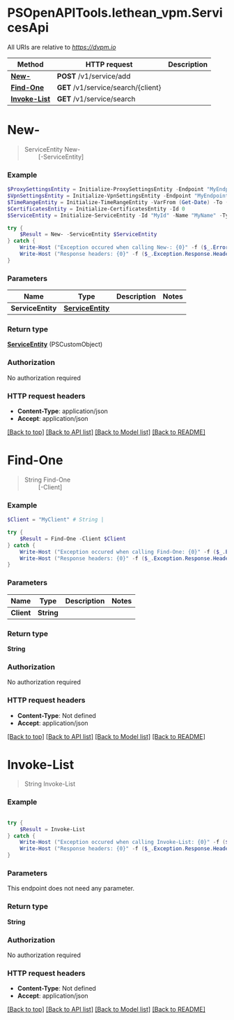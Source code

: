 # PSOpenAPITools.lethean_vpm.ServicesApi

All URIs are relative to *https://dvpm.io*

Method | HTTP request | Description
------------- | ------------- | -------------
[**New-**](ServicesApi.md#New-) | **POST** /v1/service/add | 
[**Find-One**](ServicesApi.md#Find-One) | **GET** /v1/service/search/{client} | 
[**Invoke-List**](ServicesApi.md#Invoke-List) | **GET** /v1/service/search | 


<a name="New-"></a>
# **New-**
> ServiceEntity New-<br>
> &nbsp;&nbsp;&nbsp;&nbsp;&nbsp;&nbsp;&nbsp;&nbsp;[-ServiceEntity] <PSCustomObject><br>



### Example
```powershell
$ProxySettingsEntity = Initialize-ProxySettingsEntity -Endpoint "MyEndpoint" -Port "MyPort" -Terms "MyTerms" -Policy "MyPolicy"
$VpnSettingsEntity = Initialize-VpnSettingsEntity -Endpoint "MyEndpoint" -Port "MyPort" -Parameters "MyParameters" -Terms "MyTerms" -Policy "MyPolicy"
$TimeRangeEntity = Initialize-TimeRangeEntity -VarFrom (Get-Date) -To (Get-Date)
$CertificatesEntity = Initialize-CertificatesEntity -Id 0
$ServiceEntity = Initialize-ServiceEntity -Id "MyId" -Name "MyName" -Type "vpn" -Cost "MyCost" -FirstPrePaidMinutes 0 -FirstVerificationsNeeded 0 -SubsequentPrePaidMinutes 0 -SubsequentVerificationsNeeded 0 -AllowRefunds $false -DownloadSpeed 0 -UploadSpeed 0 -Proxy $ProxySettingsEntity -Vpn $VpnSettingsEntity -Validity $TimeRangeEntity -Disable $false -Certificates $CertificatesEntity # ServiceEntity | 

try {
    $Result = New- -ServiceEntity $ServiceEntity
} catch {
    Write-Host ("Exception occured when calling New-: {0}" -f ($_.ErrorDetails | ConvertFrom-Json))
    Write-Host ("Response headers: {0}" -f ($_.Exception.Response.Headers | ConvertTo-Json))
}
```

### Parameters

Name | Type | Description  | Notes
------------- | ------------- | ------------- | -------------
 **ServiceEntity** | [**ServiceEntity**](ServiceEntity.md)|  | 

### Return type

[**ServiceEntity**](ServiceEntity.md) (PSCustomObject)

### Authorization

No authorization required

### HTTP request headers

 - **Content-Type**: application/json
 - **Accept**: application/json

[[Back to top]](#) [[Back to API list]](../README.md#documentation-for-api-endpoints) [[Back to Model list]](../README.md#documentation-for-models) [[Back to README]](../README.md)

<a name="Find-One"></a>
# **Find-One**
> String Find-One<br>
> &nbsp;&nbsp;&nbsp;&nbsp;&nbsp;&nbsp;&nbsp;&nbsp;[-Client] <String><br>



### Example
```powershell
$Client = "MyClient" # String | 

try {
    $Result = Find-One -Client $Client
} catch {
    Write-Host ("Exception occured when calling Find-One: {0}" -f ($_.ErrorDetails | ConvertFrom-Json))
    Write-Host ("Response headers: {0}" -f ($_.Exception.Response.Headers | ConvertTo-Json))
}
```

### Parameters

Name | Type | Description  | Notes
------------- | ------------- | ------------- | -------------
 **Client** | **String**|  | 

### Return type

**String**

### Authorization

No authorization required

### HTTP request headers

 - **Content-Type**: Not defined
 - **Accept**: application/json

[[Back to top]](#) [[Back to API list]](../README.md#documentation-for-api-endpoints) [[Back to Model list]](../README.md#documentation-for-models) [[Back to README]](../README.md)

<a name="Invoke-List"></a>
# **Invoke-List**
> String Invoke-List<br>



### Example
```powershell

try {
    $Result = Invoke-List
} catch {
    Write-Host ("Exception occured when calling Invoke-List: {0}" -f ($_.ErrorDetails | ConvertFrom-Json))
    Write-Host ("Response headers: {0}" -f ($_.Exception.Response.Headers | ConvertTo-Json))
}
```

### Parameters
This endpoint does not need any parameter.

### Return type

**String**

### Authorization

No authorization required

### HTTP request headers

 - **Content-Type**: Not defined
 - **Accept**: application/json

[[Back to top]](#) [[Back to API list]](../README.md#documentation-for-api-endpoints) [[Back to Model list]](../README.md#documentation-for-models) [[Back to README]](../README.md)

